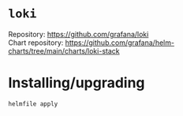 # `loki`

Repository: https://github.com/grafana/loki  
Chart repository: https://github.com/grafana/helm-charts/tree/main/charts/loki-stack

# Installing/upgrading

```shell
helmfile apply
```
